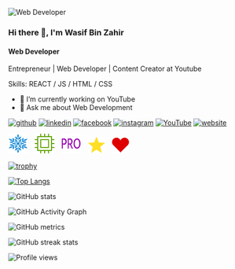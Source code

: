 ![Web Developer](https://media-exp1.licdn.com/dms/image/C4E16AQG5MS0MG8EbWg/profile-displaybackgroundimage-shrink_350_1400/0/1649877488553?e=1665619200&v=beta&t=mkis7Oi7aWQM6jDEmYpRKsg19U3ZJS_piEq40n0XUQM)

### Hi there 👋, I'm Wasif Bin Zahir
#### Web Developer

Entrepreneur | Web Developer | Content Creator at Youtube

Skills: REACT / JS / HTML / CSS

- 🔭 I’m currently working on YouTube 
- 💬 Ask me about Web Development 


[<img src='https://cdn.jsdelivr.net/npm/simple-icons@3.0.1/icons/github.svg' alt='github' height='40'>](https://github.com/Wasif-Bin-Zahir)  [<img src='https://cdn.jsdelivr.net/npm/simple-icons@3.0.1/icons/linkedin.svg' alt='linkedin' height='40'>](https://www.linkedin.com/in/https://www.linkedin.com/in/wasif-bin-zahir-0b1805237//)  [<img src='https://cdn.jsdelivr.net/npm/simple-icons@3.0.1/icons/facebook.svg' alt='facebook' height='40'>](https://www.facebook.com/https://www.facebook.com/profile.php?id=100012453974539)  [<img src='https://cdn.jsdelivr.net/npm/simple-icons@3.0.1/icons/instagram.svg' alt='instagram' height='40'>](https://www.instagram.com/https://www.instagram.com/wasif_bin_zahir//)  [<img src='https://cdn.jsdelivr.net/npm/simple-icons@3.0.1/icons/youtube.svg' alt='YouTube' height='40'>](https://www.youtube.com/channel/https://www.youtube.com/c/WasifBinZahir)  [<img src='https://cdn.jsdelivr.net/npm/simple-icons@3.0.1/icons/icloud.svg' alt='website' height='40'>](https://www.ubakar.com/)  

<a href='https://archiveprogram.github.com/'><img src='https://raw.githubusercontent.com/acervenky/animated-github-badges/master/assets/acbadge.gif' width='40' height='40'></a> <a href='https://docs.github.com/en/developers'><img src='https://raw.githubusercontent.com/acervenky/animated-github-badges/master/assets/devbadge.gif' width='40' height='40'></a> <a href='https://github.com/pricing'><img src='https://raw.githubusercontent.com/acervenky/animated-github-badges/master/assets/pro.gif' width='40' height='40'></a> <a href='https://stars.github.com/'><img src='https://raw.githubusercontent.com/acervenky/animated-github-badges/master/assets/starbadge.gif' width='35' height='35'></a> <a href='https://docs.github.com/en/github/supporting-the-open-source-community-with-github-sponsors'><img src='https://raw.githubusercontent.com/acervenky/animated-github-badges/master/assets/sponsorbadge.gif' width='35' height='35'></a> 

[![trophy](https://github-profile-trophy.vercel.app/?username=Wasif-Bin-Zahir)](https://github.com/ryo-ma/github-profile-trophy)

[![Top Langs](https://github-readme-stats.vercel.app/api/top-langs/?username=Wasif-Bin-Zahir)](https://github.com/anuraghazra/github-readme-stats)

![GitHub stats](https://github-readme-stats.vercel.app/api?username=Wasif-Bin-Zahir&show_icons=true&count_private=true)  

![GitHub Activity Graph](https://activity-graph.herokuapp.com/graph?username=Wasif-Bin-Zahir)  

![GitHub metrics](https://metrics.lecoq.io/Wasif-Bin-Zahir)  

![GitHub streak stats](https://github-readme-streak-stats.herokuapp.com/?user=Wasif-Bin-Zahir)  

![Profile views](https://gpvc.arturio.dev/Wasif-Bin-Zahir)  
